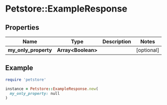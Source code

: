 # Petstore::ExampleResponse

## Properties

| Name | Type | Description | Notes |
| ---- | ---- | ----------- | ----- |
| **my_only_property** | **Array&lt;Boolean&gt;** |  | [optional] |

## Example

```ruby
require 'petstore'

instance = Petstore::ExampleResponse.new(
  my_only_property: null
)
```

